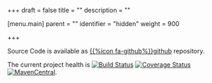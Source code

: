 +++
draft = false
title = ""
description = ""

[menu.main]
parent = ""
identifier = "hidden"
weight = 900

+++


Source Code is available as [{{%icon fa-github%}}github](https://github.com/uweschaefer/factcast) repository. 

The current project health is <a href="https://travis-ci.org/uweschaefer/factcast"><img class="inline" src="https://travis-ci.org/uweschaefer/factcast.svg?branch=master" alt="Build Status"></a> <a href="https://coveralls.io/github/uweschaefer/factcast?branch=master"><img class="inline" src="https://coveralls.io/repos/github/uweschaefer/factcast/badge.svg?branch=master" alt="Coverage Status" style="width: auto; height: auto;"></a>  <a href="http://search.maven.org/#search%7Cgav%7C1%7Cg%3A%22org.factcast%22"><img class="inline" src="https://img.shields.io/maven-central/v/org.factcast/factcast-server.svg" alt="MavenCentral"></a>.

